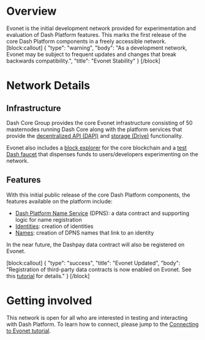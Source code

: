 # Overview

Evonet is the initial development network provided for experimentation and evaluation of Dash Platform features. This marks the first release of the core Dash Platform components in a freely accessible network. 
[block:callout]
{
  "type": "warning",
  "body": "As a development network, Evonet may be subject to frequent updates and changes that break backwards compatibility.",
  "title": "Evonet Stability"
}
[/block]

# Network Details

## Infrastructure
Dash Core Group provides the core Evonet infrastructure consisting of 50 masternodes running Dash Core along with the platform services that provide the [decentralized API (DAPI)](explanation-dapi) and [storage (Drive)](explanation-drive) functionality.

Evonet also includes a [block explorer](http://insight.evonet.networks.dash.org:3001/insight/) for the core blockchain and a [test Dash faucet](http://faucet.evonet.networks.dash.org/) that dispenses funds to users/developers experimenting on the network.

## Features

With this initial public release of the core Dash Platform components, the features available on the platform include:
- [Dash Platform Name Service](explanation-dpns) (DPNS): a data contract and supporting logic for name registration
- [Identities](explanation-identity): creation of identities
- [Names](explanation-dpns): creation of DPNS names that link to an identity

In the near future, the Dashpay data contract will also be registered on Evonet.

[block:callout]
{
  "type": "success",
  "title": "Evonet Updated",
  "body": "Registration of third-party data contracts is now enabled on Evonet. See this [tutorial](tutorial-register-a-data-contract) for details."
}
[/block]

# Getting involved

This network is open for all who are interested in testing and interacting with Dash Platform. To learn how to connect, please jump to the [Connecting to Evonet tutorial](tutorial-connecting-to-evonet).